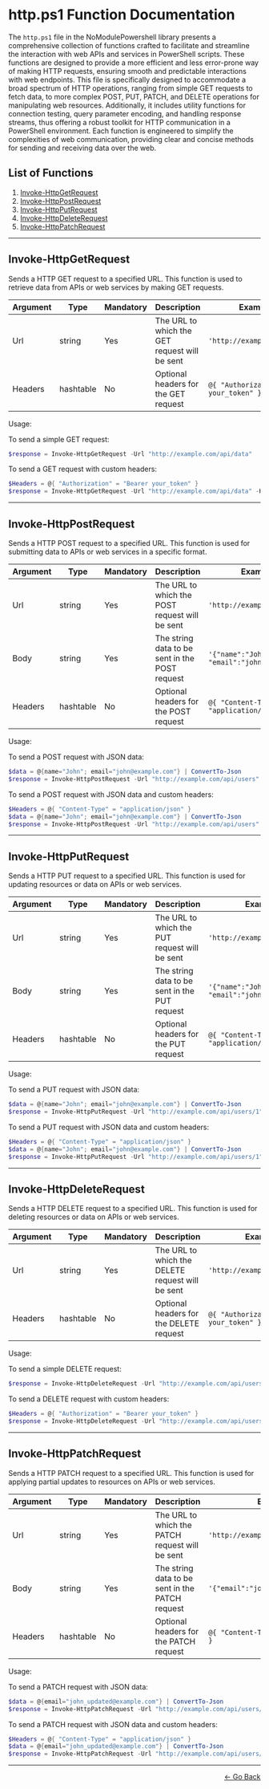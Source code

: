 # http.ps1 Function Documentation

The `http.ps1` file in the NoModulePowershell library presents a comprehensive collection of functions crafted to facilitate and streamline the interaction with web APIs and services in PowerShell scripts. These functions are designed to provide a more efficient and less error-prone way of making HTTP requests, ensuring smooth and predictable interactions with web endpoints. This file is specifically designed to accommodate a broad spectrum of HTTP operations, ranging from simple GET requests to fetch data, to more complex POST, PUT, PATCH, and DELETE operations for manipulating web resources. Additionally, it includes utility functions for connection testing, query parameter encoding, and handling response streams, thus offering a robust toolkit for HTTP communication in a PowerShell environment. Each function is engineered to simplify the complexities of web communication, providing clear and concise methods for sending and receiving data over the web.

## List of Functions

1. [Invoke-HttpGetRequest](#invoke-httpgetrequest)
2. [Invoke-HttpPostRequest](#invoke-httppostrequest)
3. [Invoke-HttpPutRequest](#invoke-httpputrequest)
4. [Invoke-HttpDeleteRequest](#invoke-httpdeleterequest)
5. [Invoke-HttpPatchRequest](#invoke-httppatchrequest)

---

## Invoke-HttpGetRequest

Sends a HTTP GET request to a specified URL. This function is used to retrieve data from APIs or web services by making GET requests.

| Argument | Type     | Mandatory | Description                                   | Example Value                           |
|----------|----------|-----------|-----------------------------------------------|-----------------------------------------|
| Url      | string   | Yes       | The URL to which the GET request will be sent | `'http://example.com/api/data'`         |
| Headers  | hashtable| No        | Optional headers for the GET request          | `@{ "Authorization" = "Bearer your_token" }` |

Usage:

To send a simple GET request:

```powershell
$response = Invoke-HttpGetRequest -Url "http://example.com/api/data"
```

To send a GET request with custom headers:

```powershell
$Headers = @{ "Authorization" = "Bearer your_token" }
$response = Invoke-HttpGetRequest -Url "http://example.com/api/data" -Headers $Headers
```

---

## Invoke-HttpPostRequest

Sends a HTTP POST request to a specified URL. This function is used for submitting data to APIs or web services in a specific format.

| Argument | Type      | Mandatory | Description                                  | Example Value                                          |
|----------|-----------|-----------|----------------------------------------------|--------------------------------------------------------|
| Url      | string    | Yes       | The URL to which the POST request will be sent | `'http://example.com/api/users'`                      |
| Body     | string    | Yes       | The string data to be sent in the POST request | `'{"name":"John", "email":"john@example.com"}'`       |
| Headers  | hashtable | No        | Optional headers for the POST request       | `@{ "Content-Type" = "application/json" }`             |

Usage:

To send a POST request with JSON data:

```powershell
$data = @{name="John"; email="john@example.com"} | ConvertTo-Json
$response = Invoke-HttpPostRequest -Url "http://example.com/api/users" -Body $data
```

To send a POST request with JSON data and custom headers:

```powershell
$Headers = @{ "Content-Type" = "application/json" }
$data = @{name="John"; email="john@example.com"} | ConvertTo-Json
$response = Invoke-HttpPostRequest -Url "http://example.com/api/users" -Body $data -Headers $Headers
```

---

## Invoke-HttpPutRequest

Sends a HTTP PUT request to a specified URL. This function is used for updating resources or data on APIs or web services.

| Argument | Type      | Mandatory | Description                                  | Example Value                                          |
|----------|-----------|-----------|----------------------------------------------|--------------------------------------------------------|
| Url      | string    | Yes       | The URL to which the PUT request will be sent | `'http://example.com/api/users/1'`                     |
| Body     | string    | Yes       | The string data to be sent in the PUT request | `'{"name":"John", "email":"john@example.com"}'`        |
| Headers  | hashtable | No        | Optional headers for the PUT request         | `@{ "Content-Type" = "application/json" }`             |

Usage:

To send a PUT request with JSON data:

```powershell
$data = @{name="John"; email="john@example.com"} | ConvertTo-Json
$response = Invoke-HttpPutRequest -Url "http://example.com/api/users/1" -Body $data
```

To send a PUT request with JSON data and custom headers:

```powershell
$Headers = @{ "Content-Type" = "application/json" }
$data = @{name="John"; email="john@example.com"} | ConvertTo-Json
$response = Invoke-HttpPutRequest -Url "http://example.com/api/users/1" -Body $data -Headers $Headers
```

---

## Invoke-HttpDeleteRequest

Sends a HTTP DELETE request to a specified URL. This function is used for deleting resources or data on APIs or web services.

| Argument | Type      | Mandatory | Description                                   | Example Value                                 |
|----------|-----------|-----------|-----------------------------------------------|-----------------------------------------------|
| Url      | string    | Yes       | The URL to which the DELETE request will be sent | `'http://example.com/api/users/1'`           |
| Headers  | hashtable | No        | Optional headers for the DELETE request      | `@{ "Authorization" = "Bearer your_token" }` |

Usage:

To send a simple DELETE request:

```powershell
$response = Invoke-HttpDeleteRequest -Url "http://example.com/api/users/1"
```

To send a DELETE request with custom headers:

```powershell
$Headers = @{ "Authorization" = "Bearer your_token" }
$response = Invoke-HttpDeleteRequest -Url "http://example.com/api/users/1" -Headers $Headers
```

---

## Invoke-HttpPatchRequest

Sends a HTTP PATCH request to a specified URL. This function is used for applying partial updates to resources on APIs or web services.

| Argument | Type      | Mandatory | Description                                  | Example Value                                          |
|----------|-----------|-----------|----------------------------------------------|--------------------------------------------------------|
| Url      | string    | Yes       | The URL to which the PATCH request will be sent | `'http://example.com/api/users/1'`                     |
| Body     | string    | Yes       | The string data to be sent in the PATCH request | `'{"email":"john_updated@example.com"}'`               |
| Headers  | hashtable | No        | Optional headers for the PATCH request       | `@{ "Content-Type" = "application/json" }`             |

Usage:

To send a PATCH request with JSON data:

```powershell
$data = @{email="john_updated@example.com"} | ConvertTo-Json
$response = Invoke-HttpPatchRequest -Url "http://example.com/api/users/1" -Body $data
```

To send a PATCH request with JSON data and custom headers:

```powershell
$Headers = @{ "Content-Type" = "application/json" }
$data = @{email="john_updated@example.com"} | ConvertTo-Json
$response = Invoke-HttpPatchRequest -Url "http://example.com/api/users/1" -Body $data -Headers $Headers
```


---

<p align="right">
  <a href="/docs/README.md">← Go Back</a>
</p>